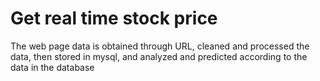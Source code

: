 # Get real time stock price
The web page data is obtained through URL, cleaned and processed the data, then stored in mysql, and analyzed and predicted according to the data in the database
